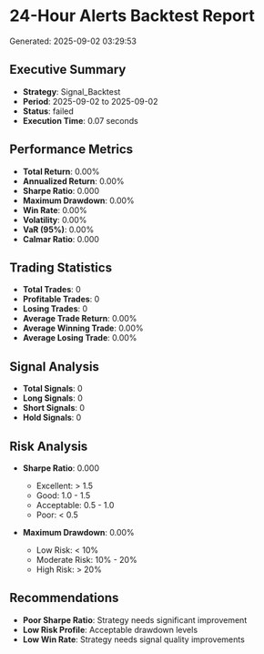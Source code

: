 
# 24-Hour Alerts Backtest Report
Generated: 2025-09-02 03:29:53

## Executive Summary
- **Strategy**: Signal_Backtest
- **Period**: 2025-09-02 to 2025-09-02
- **Status**: failed
- **Execution Time**: 0.07 seconds

## Performance Metrics
- **Total Return**: 0.00%
- **Annualized Return**: 0.00%
- **Sharpe Ratio**: 0.000
- **Maximum Drawdown**: 0.00%
- **Win Rate**: 0.00%
- **Volatility**: 0.00%
- **VaR (95%)**: 0.00%
- **Calmar Ratio**: 0.000

## Trading Statistics
- **Total Trades**: 0
- **Profitable Trades**: 0
- **Losing Trades**: 0
- **Average Trade Return**: 0.00%
- **Average Winning Trade**: 0.00%
- **Average Losing Trade**: 0.00%

## Signal Analysis
- **Total Signals**: 0
- **Long Signals**: 0
- **Short Signals**: 0
- **Hold Signals**: 0

## Risk Analysis
- **Sharpe Ratio**: 0.000 
  - Excellent: > 1.5
  - Good: 1.0 - 1.5
  - Acceptable: 0.5 - 1.0
  - Poor: < 0.5

- **Maximum Drawdown**: 0.00%
  - Low Risk: < 10%
  - Moderate Risk: 10% - 20%
  - High Risk: > 20%

## Recommendations
- **Poor Sharpe Ratio**: Strategy needs significant improvement
- **Low Risk Profile**: Acceptable drawdown levels
- **Low Win Rate**: Strategy needs signal quality improvements
